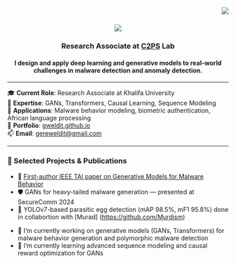 <img align="right" src="https://visitor-badge.laobi.icu/badge?page_id=gweldit.gweldit"/>

<h1 align="center">
  <img src="https://readme-typing-svg.herokuapp.com/?font=Righteous&size=35&center=true&vCenter=true&width=500&height=70&duration=4000&lines=Hi+There!+👋! I'm Ghebrebrhan Weldit;" />
</h1>

<div align="center">

### Research Associate at [C2PS](https://www.ku.ac.ae/c2ps) Lab

</div>

<h4 align="center">
  I design and apply deep learning and generative models to real-world challenges in malware detection and anomaly detection.
</h4>

---

🎓 **Current Role**: Research Associate at Khalifa University  
🧠 **Expertise**: GANs, Transformers, Causal Learning, Sequence Modeling  
📍 **Applications**: Malware behavior modeling, biometric authentication, African language processing  
📄 **Portfolio**: [gweldit.github.io](https://gweldit.github.io)  
📫 **Email**: gereweldit@gmail.com  

---

### 📌 Selected Projects & Publications
- 🧾 [First-author IEEE TAI paper on Generative Models for Malware Behavior](https://doi.org/10.1109/TAI.2025.3537966)
- 🛡️ GANs for heavy-tailed malware generation — presented at SecureComm 2024  
- 🧬 YOLOv7-based parasitic egg detection (mAP 98.5%, mF1 95.8%)  done in collabortion with [Murad] (https://github.com/Murdism)


<!--
**gweldit/gweldit** is a ✨ special ✨ repository because its `README.md` (this file) appears on your GitHub profile.

Here are some ideas to get you started:
-->

- 🔭 I’m currently working on generative models (GANs, Transformers) for malware behavior generation and  polymorphic malware detection  
- 🌱 I’m currently learning advanced sequence modeling and causal reward optimization for GANs
<!--  
- 👯 I’m looking to collaborate on ML applications in cybersecurity and NLP
- 🤔 I’m looking for help with benchmarking GANs in security tasks and multilingual NLP datasets  
- 💬 Ask me about machine learning for malware, data exfiltration detection, or YOLO-based CV projects  
- 📫 How to reach me: gereweldit@gmail.com or [gweldit.github.io](https://gweldit.github.io)  
- 😄 Pronouns: he/him  
- ⚡ Fun fact: I’ve built detection systems for both cyber threats and parasitic eggs — same precision, different domains!
-->

